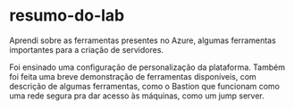 # resumo-do-lab
Aprendi sobre as ferramentas presentes no Azure, algumas ferramentas importantes para a criação de servidores.

Foi ensinado uma configuração de personalização da plataforma.
Também foi feita uma breve demonstração de ferramentas disponíveis, com descrição de algumas ferramentas, como o Bastion que funcionam como uma rede segura pra dar acesso às máquinas, como um jump server.
